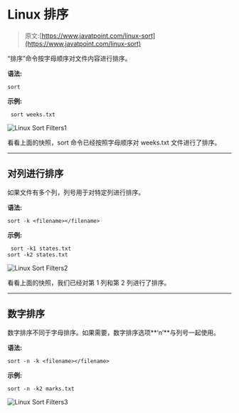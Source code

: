 # Linux 排序

> 原文:[https://www.javatpoint.com/linux-sort](https://www.javatpoint.com/linux-sort)

“排序”命令按字母顺序对文件内容进行排序。

**语法:**

```
sort  
```

**示例:**

```
 sort weeks.txt

```

![Linux Sort Filters1](../Images/512a08d13e71ecde1cc8f1fd3082151f.png)

看看上面的快照，sort 命令已经按照字母顺序对 weeks.txt 文件进行了排序。

* * *

## 对列进行排序

如果文件有多个列，列号用于对特定列进行排序。

**语法:**

```
sort -k <filename></filename> 
```

**示例:**

```
 sort -k1 states.txt
sort -k2 states.txt

```

![Linux Sort Filters2](../Images/98f92215781151d8786110a88f87ef02.png)

看看上面的快照，我们已经对第 1 列和第 2 列进行了排序。

* * *

## 数字排序

数字排序不同于字母排序。如果需要，数字排序选项**‘n’**与列号一起使用。

**语法:**

```
sort -n -k <filename></filename> 
```

**示例:**

```
sort -n -k2 marks.txt  

```

![Linux Sort Filters3](../Images/09f0308818da80fd9c99600e53514958.png)